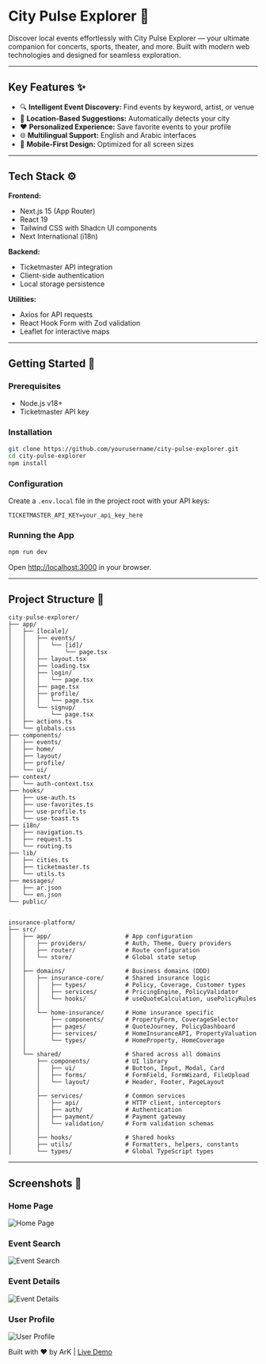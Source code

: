 # City Pulse Explorer 🌆


Discover local events effortlessly with City Pulse Explorer — your ultimate companion for concerts, sports, theater, and more. Built with modern web technologies and designed for seamless exploration.

---

## Key Features ✨

- 🔍 **Intelligent Event Discovery:** Find events by keyword, artist, or venue
- 📍 **Location-Based Suggestions:** Automatically detects your city
- ❤️ **Personalized Experience:** Save favorite events to your profile
- 🌐 **Multilingual Support:** English and Arabic interfaces
- 📱 **Mobile-First Design:** Optimized for all screen sizes

---

## Tech Stack ⚙️

**Frontend:**
- Next.js 15 (App Router)
- React 19
- Tailwind CSS with Shadcn UI components
- Next International (i18n)

**Backend:**
- Ticketmaster API integration
- Client-side authentication
- Local storage persistence

**Utilities:**
- Axios for API requests
- React Hook Form with Zod validation
- Leaflet for interactive maps

---

## Getting Started 🚀

### Prerequisites

- Node.js v18+
- Ticketmaster API key

### Installation

```bash
git clone https://github.com/yourusername/city-pulse-explorer.git
cd city-pulse-explorer
npm install
```

### Configuration

Create a `.env.local` file in the project root with your API keys:

```env
TICKETMASTER_API_KEY=your_api_key_here
```

### Running the App

```bash
npm run dev
```

Open [http://localhost:3000](http://localhost:3000) in your browser.

---

## Project Structure 📂

```
city-pulse-explorer/
├── app/
│   ├── [locale]/
│   │   ├── events/
│   │   │   └── [id]/
│   │   │       └── page.tsx
│   │   ├── layout.tsx
│   │   ├── loading.tsx
│   │   ├── login/
│   │   │   └── page.tsx
│   │   ├── page.tsx
│   │   ├── profile/
│   │   │   └── page.tsx
│   │   └── signup/
│   │       └── page.tsx
│   ├── actions.ts
│   └── globals.css
├── components/
│   ├── events/
│   ├── home/
│   ├── layout/
│   ├── profile/
│   └── ui/
├── context/
│   └── auth-context.tsx
├── hooks/
│   ├── use-auth.ts
│   ├── use-favorites.ts
│   ├── use-profile.ts
│   └── use-toast.ts
├── i18n/
│   ├── navigation.ts
│   ├── request.ts
│   └── routing.ts
├── lib/
│   ├── cities.ts
│   ├── ticketmaster.ts
│   └── utils.ts
├── messages/
│   ├── ar.json
│   └── en.json
└── public/
```


```

insurance-platform/
├── src/
│   ├── app/                     # App configuration
│   │   ├── providers/           # Auth, Theme, Query providers
│   │   ├── router/              # Route configuration
│   │   └── store/               # Global state setup
│   │
│   ├── domains/                 # Business domains (DDD)
│   │   ├── insurance-core/      # Shared insurance logic
│   │   │   ├── types/           # Policy, Coverage, Customer types
│   │   │   ├── services/        # PricingEngine, PolicyValidator
│   │   │   └── hooks/           # useQuoteCalculation, usePolicyRules
│   │   │
│   │   └── home-insurance/      # Home insurance specific
│   │       ├── components/      # PropertyForm, CoverageSelector
│   │       ├── pages/           # QuoteJourney, PolicyDashboard
│   │       ├── services/        # HomeInsuranceAPI, PropertyValuation
│   │       └── types/           # HomeProperty, HomeCoverage
│   │
│   └── shared/                  # Shared across all domains
│       ├── components/          # UI library
│       │   ├── ui/              # Button, Input, Modal, Card
│       │   ├── forms/           # FormField, FormWizard, FileUpload
│       │   └── layout/          # Header, Footer, PageLayout
│       │
│       ├── services/            # Common services
│       │   ├── api/             # HTTP client, interceptors
│       │   ├── auth/            # Authentication
│       │   ├── payment/         # Payment gateway
│       │   └── validation/      # Form validation schemas
│       │
│       ├── hooks/               # Shared hooks
│       ├── utils/               # Formatters, helpers, constants
│       └── types/               # Global TypeScript types

```

---

## Screenshots 📸

### Home Page
![Home Page](https://github.com/user-attachments/assets/adc2afb8-38d9-4a7d-a3c2-d23d676deddf)

### Event Search
![Event Search](https://github.com/user-attachments/assets/fbeba5d6-9d0a-4e3b-b6ba-4afc539fa3c4)

### Event Details
![Event Details](https://github.com/user-attachments/assets/25b58491-b016-4fa1-a394-6c0ff571c5c5)

### User Profile
![User Profile](https://github.com/user-attachments/assets/4e145856-f5c3-4148-84ac-eb3675dbfd84)



Built with ❤️ by ArK | [Live Demo](https://city-pulse-explorer.vercel.app/)
